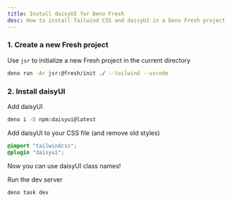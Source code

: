 ```yaml
---
title: Install daisyUI for Deno Fresh
desc: How to install Tailwind CSS and daisyUI in a Deno Fresh project
---
```


<script>
  import Translate from "$components/Translate.svelte"
</script>

### 1. Create a new Fresh project

Use `jsr` to initialize a new Fresh project in the current directory

```bash
deno run -Ar jsr:@fresh/init ./ --tailwind --vscode
```

### 2. Install daisyUI

Add daisyUI

```bash
deno i -D npm:daisyui@latest
```

Add daisyUI to your CSS file (and remove old styles)

```css:assets/styles.css
@import "tailwindcss";
@plugin "daisyui";
```

Now you can use daisyUI class names!

Run the dev server

```bash
deno task dev
```

